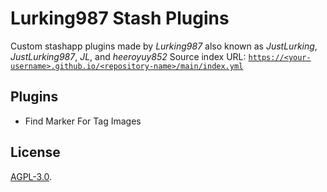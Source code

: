 # Lurking987 Stash Plugins
Custom stashapp plugins made by *Lurking987* also known as *JustLurking*, *JustLurking987*, *JL*, and *heeroyuy852*
Source index URL: [`https://<your-username>.github.io/<repository-name>/main/index.yml`](https://<your-username>.github.io/<repository-name>/main/index.yml)


## Plugins
- Find Marker For Tag Images


## License

[AGPL-3.0](/LICENCE).
